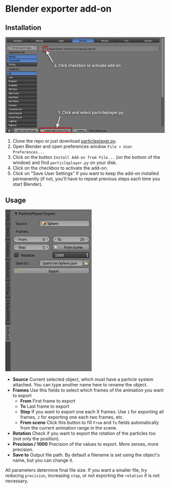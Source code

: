 # Blender exporter add-on

## Installation

![addon](readme/addon.jpg)

1. Clone the repo or just download [particleplayer.py](https://raw.githubusercontent.com/feiss/aframe-particleplayer-component/master/exporters/blender/particleplayer.py).
2. Open Blender and open preferences window `File > User Preferences...`
3. Click on the button `Install Add-on from File...` (on the bottom of the window) and find `particleplayer.py` on your disk.
4. Click on the checkbox to activate the add-on.
5. Click on "Save User Settings" if you want to keep the add-on installed permanently (if not, you'll have to repeat previous steps each time you start Blender).


## Usage

![gui](readme/gui.jpg)


+ **Source** Current selected object, which must have a particle system attached. You can type another name here to rename the object.
+ **Frames** Use this fields to select which frames of the animation you want to export
  + **From** First frame to export
  + **To** Last frame to export
  + **Step** If you want to export one each X frames. Use `1` for exporting all frames, `2` for exporting one each two frames, etc.
  + **From scene** Click this button to fill `From` and `To` fields automatically from the current animation range in the scene.
+ **Rotation** Check if you want to export the rotation of the particles too (not only the position).
+ **Precision / 1000** Precision of the values to export. More zeroes, more precision.
+ **Save to** Output file path. By default a filename is set using the object's name, but you can change it.

All parameters determine final file size. If you want a smaller file, try reducing `precision`, increasing `step`, or not exporting the `rotation` if is not necessary.

